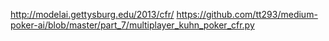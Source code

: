 http://modelai.gettysburg.edu/2013/cfr/
https://github.com/tt293/medium-poker-ai/blob/master/part_7/multiplayer_kuhn_poker_cfr.py
